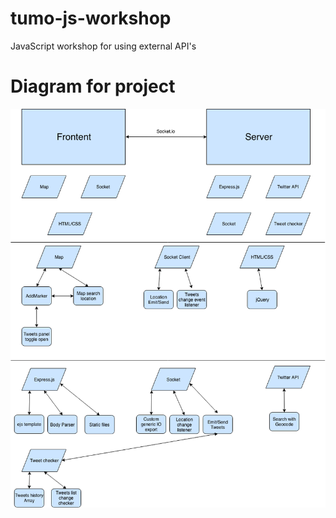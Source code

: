 # tumo-js-workshop
JavaScript workshop for using external API's

# Diagram for project
![](MapsTwitterProject.png)
